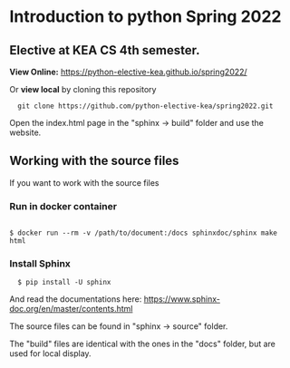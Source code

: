 # Introduction to python Spring 2022

## Elective at KEA CS 4th semester.

**View Online:** https://python-elective-kea.github.io/spring2022/

Or **view local** by cloning this repository

````
  git clone https://github.com/python-elective-kea/spring2022.git

````
Open the index.html page in the "sphinx -> build" folder and use the website.


## Working with the source files

If you want to work with the source files

### Run in docker container

````

$ docker run --rm -v /path/to/document:/docs sphinxdoc/sphinx make html

````

### Install Sphinx

````
  $ pip install -U sphinx

````

And read the documentations here: https://www.sphinx-doc.org/en/master/contents.html  

The source files can be found in "sphinx -> source" folder.

The "build" files are identical with the ones in the "docs" folder, but are used for local display.

